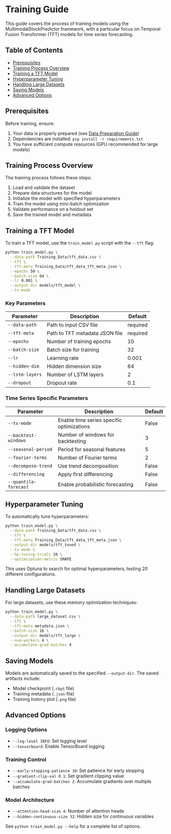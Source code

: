 # Training Guide

This guide covers the process of training models using the MultimodalStockPredictor framework, with a particular focus on Temporal Fusion Transformer (TFT) models for time series forecasting.

## Table of Contents
- [Prerequisites](#prerequisites)
- [Training Process Overview](#training-process-overview)
- [Training a TFT Model](#training-a-tft-model)
- [Hyperparameter Tuning](#hyperparameter-tuning)
- [Handling Large Datasets](#handling-large-datasets)
- [Saving Models](#saving-models)
- [Advanced Options](#advanced-options)

## Prerequisites

Before training, ensure:
1. Your data is properly prepared (see [Data Preparation Guide](data_preparation.md))
2. Dependencies are installed: `pip install -r requirements.txt`
3. You have sufficient compute resources (GPU recommended for large models)

## Training Process Overview

The training process follows these steps:
1. Load and validate the dataset
2. Prepare data structures for the model
3. Initialize the model with specified hyperparameters
4. Train the model using mini-batch optimization
5. Validate performance on a holdout set
6. Save the trained model and metadata

## Training a TFT Model

To train a TFT model, use the `train_model.py` script with the `--tft` flag:

```bash
python train_model.py \
  --data-path Training_Data/tft_data.csv \
  --tft \
  --tft-meta Training_Data/tft_data_tft_meta.json \
  --epochs 50 \
  --batch-size 64 \
  --lr 0.001 \
  --output-dir models/tft_model \
  --ts-mode
```

### Key Parameters

| Parameter | Description | Default |
|-----------|-------------|---------|
| `--data-path` | Path to input CSV file | required |
| `--tft-meta` | Path to TFT metadata JSON file | required |
| `--epochs` | Number of training epochs | 10 |
| `--batch-size` | Batch size for training | 32 |
| `--lr` | Learning rate | 0.001 |
| `--hidden-dim` | Hidden dimension size | 64 |
| `--lstm-layers` | Number of LSTM layers | 2 |
| `--dropout` | Dropout rate | 0.1 |

### Time Series Specific Parameters

| Parameter | Description | Default |
|-----------|-------------|---------|
| `--ts-mode` | Enable time series specific optimizations | False |
| `--backtest-windows` | Number of windows for backtesting | 3 |
| `--seasonal-period` | Period for seasonal features | 5 |
| `--fourier-terms` | Number of Fourier terms | 2 |
| `--decompose-trend` | Use trend decomposition | False |
| `--differencing` | Apply first differencing | False |
| `--quantile-forecast` | Enable probabilistic forecasting | False |

## Hyperparameter Tuning

To automatically tune hyperparameters:

```bash
python train_model.py \
  --data-path Training_Data/tft_data.csv \
  --tft \
  --tft-meta Training_Data/tft_data_tft_meta.json \
  --output-dir models/tft_tuned \
  --ts-mode \
  --hp-tuning-trials 20 \
  --optimization-metric SMAPE
```

This uses Optuna to search for optimal hyperparameters, testing 20 different configurations.

## Handling Large Datasets

For large datasets, use these memory optimization techniques:

```bash
python train_model.py \
  --data-path large_dataset.csv \
  --tft \
  --tft-meta metadata.json \
  --batch-size 16 \
  --output-dir models/tft_large \
  --num-workers 4 \
  --accumulate-grad-batches 4
```

## Saving Models

Models are automatically saved to the specified `--output-dir`. The saved artifacts include:

- Model checkpoint (`.ckpt` file)
- Training metadata (`.json` file)
- Training history plot (`.png` file)

## Advanced Options

### Logging Options
- `--log-level INFO`: Set logging level
- `--tensorboard`: Enable TensorBoard logging

### Training Control
- `--early-stopping-patience 10`: Set patience for early stopping
- `--gradient-clip-val 0.1`: Set gradient clipping value
- `--accumulate-grad-batches 2`: Accumulate gradients over multiple batches

### Model Architecture
- `--attention-head-size 4`: Number of attention heads
- `--hidden-continuous-size 32`: Hidden size for continuous variables

See `python train_model.py --help` for a complete list of options.
